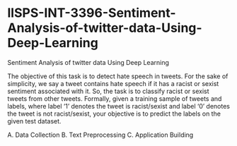 # llSPS-INT-3396-Sentiment-Analysis-of-twitter-data-Using-Deep-Learning
Sentiment Analysis of twitter data Using Deep Learning

The objective of this task is to detect hate speech in tweets. For the sake of simplicity, we say a tweet contains hate speech if it has a racist or sexist sentiment associated with it. So, the task is to classify racist or sexist tweets from other tweets.
Formally, given a training sample of tweets and labels, where label ‘1’ denotes the tweet is racist/sexist and label ‘0’ denotes the tweet is not racist/sexist, your objective is to predict the labels on the given test dataset.


A. Data Collection
B. Text Preprocessing
C. Application Building
